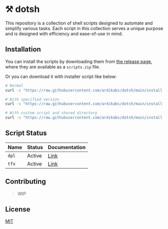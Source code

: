 # ⚒️ dotsh

This repository is a collection of shell scripts designed to automate and simplify various tasks. Each script in this collection serves a unique purpose and is designed with efficiency and ease-of-use in mind.

## Installation

You can install the scripts by downloading them from [the release page](https://github.com/ardikabs/dotsh/releases), where they are available as a `scripts.zip` file.

Or you can download it with installer script like below:

```bash
# Normal
curl -s "https://raw.githubusercontent.com/ardikabs/dotsh/main/install.sh" | sudo bash

# With specified version
curl -s "https://raw.githubusercontent.com/ardikabs/dotsh/main/install.sh" | VERSION=latest sudo bash

# With custom script and shared directory
curl -s "https://raw.githubusercontent.com/ardikabs/dotsh/main/install.sh" | SCRIPT_DIR="/path/to/script/bin" SHARED_DIR="/path/to/shared/dir" sudo bash
```

## Script Status

| Name | Status | Documentation |
| ----------- | ------ | ------------- |
| `dpl` | Active | [Link](docs/dpl/README.md) |
| `tfx` | Active | [Link](docs/tfx/README.md) |

## Contributing

> WIP

## License

[MIT](./LICENSE)

